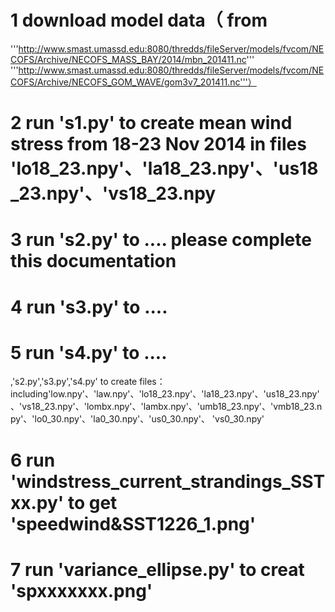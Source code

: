 # 1 download model data（ from 
'''http://www.smast.umassd.edu:8080/thredds/fileServer/models/fvcom/NECOFS/Archive/NECOFS_MASS_BAY/2014/mbn_201411.nc'''
'''http://www.smast.umassd.edu:8080/thredds/fileServer/models/fvcom/NECOFS/Archive/NECOFS_GOM_WAVE/gom3v7_201411.nc'''）

# 2 run 's1.py' to create mean wind stress from 18-23 Nov 2014 in files 'lo18_23.npy'、'la18_23.npy'、'us18_23.npy'、'vs18_23.npy

# 3 run 's2.py' to .... please complete this documentation

# 4 run 's3.py' to ....

# 5 run 's4.py' to ....
,'s2.py','s3.py','s4.py' to create files：
     including'low.npy'、'law.npy'、'lo18_23.npy'、'la18_23.npy'、'us18_23.npy'、'vs18_23.npy'、'lombx.npy'、'lambx.npy'、'umb18_23.npy'、'vmb18_23.npy'、'lo0_30.npy'、'la0_30.npy'、'us0_30.npy'、 'vs0_30.npy'

# 6 run 'windstress_current_strandings_SSTxx.py' to get 'speedwind&SST1226_1.png'

# 7 run 'variance_ellipse.py' to creat 'spxxxxxxx.png'
